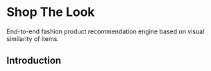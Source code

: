 # Shop The Look

End-to-end fashion product recommendation engine based on visual similarity of items.

## Introduction

<p align="justify>The rise of e-commerce websites in India has led to an increase in online shopping throughout the country. Fashion items are the most sought after in the e-commerce market. A robust, effective, and efficient recommendation system for fashion items could lead to an increase in revenue, better customer engagement, and experience. What makes this approach novel is the ability to detect multiple products from a given Product Display page and recommend similar items to the user. A Product Display Page (PDP), is a web-page that presents an image of the product/products worn by a model or a standalone picture of the product in a plain background. This approach helps the user to not only look for the relevant item in a single category but also to match those items with other items that go well with the specified product. The proposed solution involves a system with various modules that carry specific tasks that help in achieving the overall goal. The first module that consists of the Human Key Point Detection, looks for specific human key points like the ankle and the eyes in order to classify the image as a full-shot image i.e. an image that consists of the full body of a model. The next module is the Pose-Detector, which determines the pose/orientation of the model in the image. The pose can either be front, back, left, right or detailed. The image containing the front pose of the model is then fed to the next module, it’s an Object Detection module trained to identify objects from these broad categories - top-wear, bottom-wear, outer-wear, skirts, dresses, footwear, and bags. The goal of this module is not just the identification of these objects in the image but also to localize the objects with bounding-boxes. Once the bounding boxes are obtained for a certain object, that part of the image is cropped and the semantic embeddings for the cropped image are obtained, which will help in identifying similar products from the catalog/database of products whose semantic embeddings are already known. This system helps in automatically and efficiently recommending new items to a user who has selected or shown interest in a certain product display page.</p>
